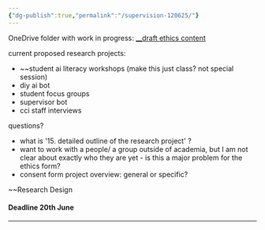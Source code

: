 ```yaml
---
{"dg-publish":true,"permalink":"/supervision-120625/"}
---
```


OneDrive folder with work in progress: [__draft ethics content](https://artslondon-my.sharepoint.com/:f:/g/personal/m_henryrichards_arts_ac_uk/En2EC8QI9MJLgIjr0UpgeJIB6qSr5UVXAFgrtSByi_9iMA?e=1cmR92)

current proposed research projects: 
- ~~student ai literacy workshops (make this just class? not special session)
- diy ai bot
- student focus groups
- supervisor bot 
- cci staff interviews 

questions?
- what is '15. detailed outline of the research project' ?
- want to work with a people/ a group outside of academia, but I am not clear about exactly who they are yet - is this a major problem for the ethics form? 
- consent form project overview: general or specific? 

~~Research Design

#### Deadline 20th June

---

<!-- 
~ [[ethics\|Ethics]] draft text 

**Tips for a good ethics application**

- Consider ethical implications at project design stage

- Factor-in sufficient time to gain all required approvals
	- Apply 3-6 months in advance of planned activity
	- Remember…clock stops while response to queries awaited from applicant

- Seek supervisor input for good quality application

- Supporting documentation must be good quality and appropriate
	- Protocol
	- Recruitment material
	- Participant information and consent documentation
	- Indicative topic guide for interview or survey questions

__Other considerations

- Debrief for participants
	- Signposting to additional information or support, if needed

- Recruitment – gatekeepers?

- Information to participants

- Consent process: appropriate to participant population

- Data management planning – UK GDPR and DPA

- Use of internet or social media in research ==??

- Involving young and vulnerable participants

- Applying research ethics in an international context -->
